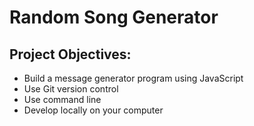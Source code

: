 # Random Song Generator

## Project Objectives:
- Build a message generator program using JavaScript
- Use Git version control
- Use command line
- Develop locally on your computer